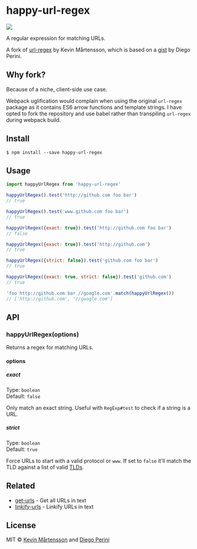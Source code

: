 # happy-url-regex

![](https://media.giphy.com/media/nXxOjZrbnbRxS/giphy.gif)

A regular expression for matching URLs.

A fork of [url-regex](https://github.com/kevva/url-regex) by Kevin Mårtensson, which is based on a [gist](https://gist.github.com/dperini/729294) by Diego Perini.

## Why fork?

Because of a niche, client-side use case.

Webpack uglification would complain when using the original `url-regex` package as it contains ES6 arrow functions and template strings. I have opted to fork the repository and use babel rather than transpiling `url-regex` during webpack build.

## Install

```
$ npm install --save happy-url-regex
```

## Usage

```js
import happyUrlRegex from 'happy-url-regex'

happyUrlRegex().test('http://github.com foo bar')
// true

happyUrlRegex().test('www.github.com foo bar')
// true

happyUrlRegex({exact: true}).test('http://github.com foo bar')
// false

happyUrlRegex({exact: true}).test('http://github.com')
// true

happyUrlRegex({strict: false}).test('github.com foo bar')
// true

happyUrlRegex({exact: true, strict: false}).test('github.com')
// true

'foo http://github.com bar //google.com'.match(happyUrlRegex())
// ['http://github.com', '//google.com']
```

## API

### happyUrlRegex(options)

Returns a regex for matching URLs.

#### options

##### exact

Type: `boolean`<br>
Default: `false`

Only match an exact string. Useful with `RegExp#test` to check if a string is a URL.

##### strict

Type: `boolean`<br>
Default: `true`

Force URLs to start with a valid protocol or `www`. If set to `false` it'll match the TLD against a list of valid [TLDs](https://github.com/stephenmathieson/node-tlds).


## Related

- [get-urls](https://github.com/sindresorhus/get-urls) - Get all URLs in text
- [linkify-urls](https://github.com/sindresorhus/linkify-urls) - Linkify URLs in text


## License

MIT © [Kevin Mårtensson](https://github.com/kevva) and [Diego Perini](https://github.com/dperini)
